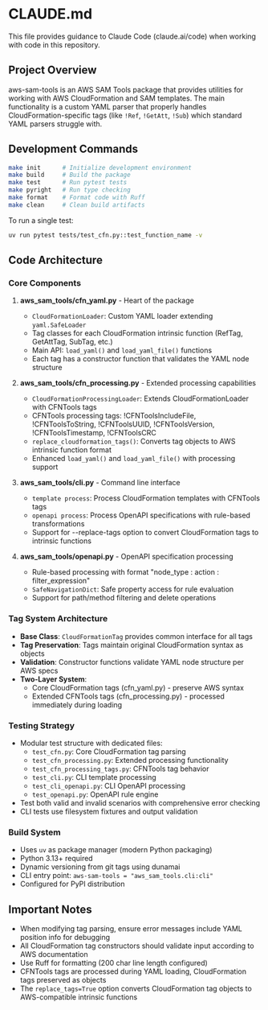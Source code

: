 # CLAUDE.md

This file provides guidance to Claude Code (claude.ai/code) when working with code in this repository.

## Project Overview

aws-sam-tools is an AWS SAM Tools package that provides utilities for working with AWS CloudFormation and SAM templates. The main functionality is a custom YAML parser that properly handles CloudFormation-specific tags (like `!Ref`, `!GetAtt`, `!Sub`) which standard YAML parsers struggle with.

## Development Commands

```bash
make init      # Initialize development environment
make build     # Build the package
make test      # Run pytest tests
make pyright   # Run type checking
make format    # Format code with Ruff
make clean     # Clean build artifacts
```

To run a single test:
```bash
uv run pytest tests/test_cfn.py::test_function_name -v
```

## Code Architecture

### Core Components

1. **aws_sam_tools/cfn_yaml.py** - Heart of the package
   - `CloudFormationLoader`: Custom YAML loader extending `yaml.SafeLoader`
   - Tag classes for each CloudFormation intrinsic function (RefTag, GetAttTag, SubTag, etc.)
   - Main API: `load_yaml()` and `load_yaml_file()` functions
   - Each tag has a constructor function that validates the YAML node structure

2. **aws_sam_tools/cfn_processing.py** - Extended processing capabilities
   - `CloudFormationProcessingLoader`: Extends CloudFormationLoader with CFNTools tags
   - CFNTools processing tags: !CFNToolsIncludeFile, !CFNToolsToString, !CFNToolsUUID, !CFNToolsVersion, !CFNToolsTimestamp, !CFNToolsCRC
   - `replace_cloudformation_tags()`: Converts tag objects to AWS intrinsic function format
   - Enhanced `load_yaml()` and `load_yaml_file()` with processing support

3. **aws_sam_tools/cli.py** - Command line interface
   - `template process`: Process CloudFormation templates with CFNTools tags
   - `openapi process`: Process OpenAPI specifications with rule-based transformations
   - Support for --replace-tags option to convert CloudFormation tags to intrinsic functions

4. **aws_sam_tools/openapi.py** - OpenAPI specification processing
   - Rule-based processing with format "node_type : action : filter_expression"
   - `SafeNavigationDict`: Safe property access for rule evaluation
   - Support for path/method filtering and delete operations

### Tag System Architecture

- **Base Class**: `CloudFormationTag` provides common interface for all tags
- **Tag Preservation**: Tags maintain original CloudFormation syntax as objects
- **Validation**: Constructor functions validate YAML node structure per AWS specs
- **Two-Layer System**: 
  - Core CloudFormation tags (cfn_yaml.py) - preserve AWS syntax
  - Extended CFNTools tags (cfn_processing.py) - processed immediately during loading

### Testing Strategy

- Modular test structure with dedicated files:
  - `test_cfn.py`: Core CloudFormation tag parsing
  - `test_cfn_processing.py`: Extended processing functionality  
  - `test_cfn_processing_tags.py`: CFNTools tag behavior
  - `test_cli.py`: CLI template processing
  - `test_cli_openapi.py`: CLI OpenAPI processing
  - `test_openapi.py`: OpenAPI rule engine
- Test both valid and invalid scenarios with comprehensive error checking
- CLI tests use filesystem fixtures and output validation

### Build System

- Uses `uv` as package manager (modern Python packaging)
- Python 3.13+ required
- Dynamic versioning from git tags using dunamai
- CLI entry point: `aws-sam-tools = "aws_sam_tools.cli:cli"`
- Configured for PyPI distribution

## Important Notes

- When modifying tag parsing, ensure error messages include YAML position info for debugging
- All CloudFormation tag constructors should validate input according to AWS documentation
- Use Ruff for formatting (200 char line length configured)
- CFNTools tags are processed during YAML loading, CloudFormation tags preserved as objects
- The `replace_tags=True` option converts CloudFormation tag objects to AWS-compatible intrinsic functions